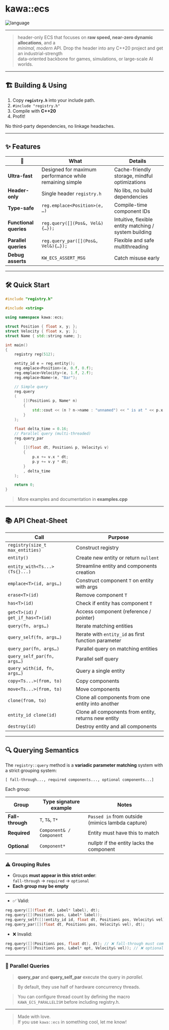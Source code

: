 #  **kawa::ecs**

![language](https://img.shields.io/badge/C%2B%2B-20-blue.svg)  

---

> header-only ECS that focuses on **raw speed, near-zero dynamic allocations**, and a  
> *minimal, modern* API. Drop the header into any C++20 project and get an industrial-strength  
> data-oriented backbone for games, simulations, or large-scale AI worlds.

---

## 🏗️ Building & Using

1. Copy **`registry.h`** into your include path.  
2. `#include "registry.h"`  
3. Compile with **C++20**  
4. Profit!

No third-party dependencies, no linkage headaches.

---

## ✨ Features

| 🚀                             | What                                                          | Details                                              |
| ------------------------------ | ------------------------------------------------------------- | ---------------------------------------------------- |
| **Ultra-fast**                 | Designed for maximum performance while remaining simple       | Cache-friendly storage, mindful optimizations        |
| **Header-only**                | Single header `registry.h`                                    | No libs, no build dependencies                        |
| **Type-safe**                  | `reg.emplace<Position>(e, …)`                                | Compile-time component IDs                            |
| **Functional queries**         | `reg.query([](Pos&, Vel&){…});`                              | Intuitive, flexible entity matching / system building |
| **Parallel queries**           | `reg.query_par([](Pos&, Vel&){…});`                          | Flexible and safe multithreading                       |
| **Debug asserts**              | `KW_ECS_ASSERT_MSG`                                          | Catch misuse early                                    |

---

## 🛠️ Quick Start

```cpp
#include "registry.h"

#include <string>

using namespace kawa::ecs;

struct Position { float x, y; };
struct Velocity { float x, y; };
struct Name { std::string name; };

int main()
{
    registry reg(512);

    entity_id e = reg.entity();
    reg.emplace<Position>(e, 0.f, 0.f);
    reg.emplace<Velocity>(e, 1.f, 2.f);
    reg.emplace<Name>(e, "Bar");

    // Simple query
    reg.query
    (
        [](Position& p, Name* n)
        {
            std::cout << (n ? n->name : "unnamed") << " is at " << p.x << " " << p.y << '\n';
        }
    );

    float delta_time = 0.16;
    // Parallel query (multi-threaded)
    reg.query_par
    (
        [](float dt, Position& p, Velocity& v)
        {
            p.x += v.x * dt;
            p.y += v.y * dt;
        }
        , delta_time
    );

    return 0;
}

```
> More examples and documentation in **examples.cpp**
---

## 📚 API Cheat‑Sheet

| Call                                 | Purpose                                              |
| ------------------------------------ | ---------------------------------------------------- |
| `registry(size_t max_entities)`      | Construct registry                                   |
| `entity()`                           | Create new entity or return `nullent`                |
| `entity_with<Ts...>(Ts{}...)`        | Streamline entity and components creation            |
| `emplace<T>(id, args…)`              | Construct component `T` on entity with args          |
| `erase<T>(id)`                       | Remove component `T`                                 |
| `has<T>(id)`                         | Check if entity has component `T`                    |
| `get<T>(id)` / `get_if_has<T>(id)`   | Access component (reference / pointer)               |
| `query(fn, args…)`                   | Iterate matching entities                            |
| `query_self(fn, args…)`              | Iterate with `entity_id` as first function parameter |
| `query_par(fn, args…)`               | Parallel query on matching entities                  |
| `query_self_par(fn, args…)`          | Parallel self query                                  |
| `query_with(id, fn, args…)`          | Query a single entity                                |
| `copy<Ts...>(from, to)`              | Copy components                                      |
| `move<Ts...>(from, to)`              | Move components                                      |
| `clone(from, to)`                    | Clone all components from one entity into another    |
| `entity_id clone(id)`                | Clone all components from entity, returns new entity |
| `destroy(id)`                        | Destroy entity and all components                    |


---

## 🔍 Querying Semantics

The `registry::query` method is a **variadic parameter matching** system with a strict grouping system:

```
[ fall-through..., required components..., optional components...]
```

Each group:

| Group            | Type signature example        | Notes                                            |
|------------------|-------------------------------|--------------------------------------------------|
| **Fall-through** | `T`, `T&`, `T*`               | `Passed in` from outside (mimics lambda capture) |
| **Required**     | `Component& / Component`      | Entity must have this to match                   |
| **Optional**     | `Component*`                  | nullptr if the entity lacks the component        |

### ⚠️ Grouping Rules

- Groups **must appear in this strict order**:  
  `fall-through` → `required` → `optional`
- **Each group may be empty**
 
---

- ✅ Valid:

```cpp
reg.query([](float dt, Label* label), dt);
reg.query([](Position& pos, Label* label));
reg.query_self([](entity_id id, float dt, Position& pos, Velocity& vel), dt);
reg.query_par([](float dt, Position& pos, Velocity& vel), dt);
```

- ❌ Invalid:

```cpp
reg.query([](Position& pos, float dt), dt); // ❌ fall-through must come first
reg.query([](Position& pos, Label* opt, Velocity& vel)); // ❌ optional must come last
```

---

### 🧵 Parallel Queries
> **query_par** and **query_self_par** execute the query in *parallel*.

> By default, they use half of hardware concurrency threads.

> You can configure thread count by defining the macro `KAWA_ECS_PARALLELISM` before including registry.h.

---

> Made with love.  
> If you use `kawa::ecs` in something cool, let me know!
